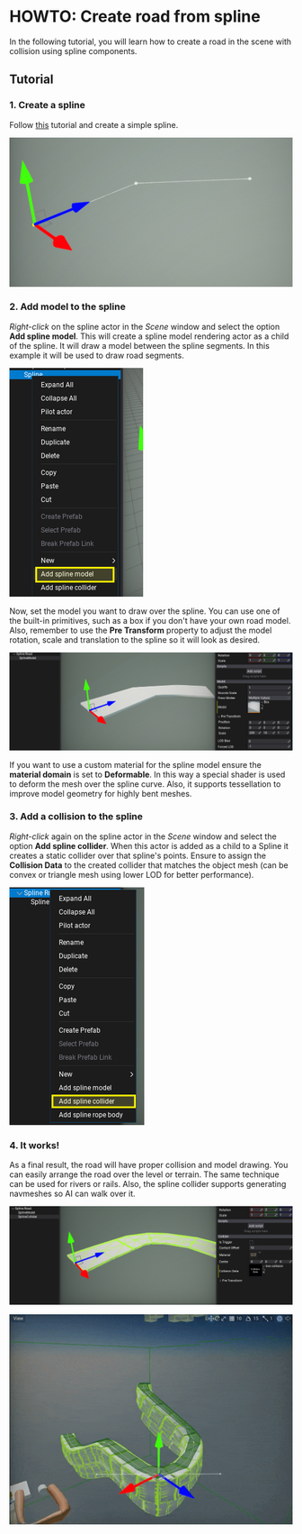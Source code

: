 # HOWTO: Create road from spline

In the following tutorial, you will learn how to create a road in the scene with collision using spline components.

## Tutorial

### 1. Create a spline

Follow [this](index.md) tutorial and create a simple spline.

![Spline Line Chain](media/simple-spline.png)

### 2. Add model to the spline

*Right-click* on the spline actor in the *Scene* window and select the option **Add spline model**. This will create a spline model rendering actor as a child of the spline. It will draw a model between the spline segments. In this example it will be used to draw road segments.

![Add Spline Model](media/add-spline-model.png)

Now, set the model you want to draw over the spline. You can use one of the built-in primitives, such as a box if you don't have your own road model. Also, remember to use the **Pre Transform** property to adjust the model rotation, scale and translation to the spline so it will look as desired.

![Set Spline Model](media/spline-model-road.png)

If you want to use a custom material for the spline model ensure the **material domain** is set to **Deformable**. In this way a special shader is used to deform the mesh over the spline curve. Also, it supports tessellation to improve model geometry for highly bent meshes.

### 3. Add a collision to the spline

*Right-click* again on the spline actor in the *Scene* window and select the option **Add spline collider**. When this actor is added as a child to a Spline it creates a static collider over that spline's points. Ensure to assign the **Collision Data** to the created collider that matches the object mesh (can be convex or triangle mesh using lower LOD for better performance).

![Add Spline Rope Body](media/add-spline-collider.png)


### 4. It works!

As a final result, the road will have proper collision and model drawing. You can easily arrange the road over the level or terrain. The same technique can be used for rivers or rails. Also, the spline collider supports generating navmeshes so AI can walk over it.

![Spline Road](media/spline-road.png)

![Spline Collision](media/spline-collision.gif)
